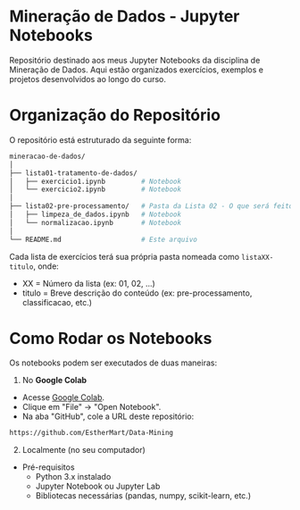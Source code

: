 # Mineração de Dados - Jupyter Notebooks
Repositório destinado aos meus Jupyter Notebooks da disciplina de Mineração de Dados. Aqui estão organizados exercícios, exemplos e projetos desenvolvidos ao longo do curso.

# Organização do Repositório
O repositório está estruturado da seguinte forma:

```bash
mineracao-de-dados/  
│  
├── lista01-tratamento-de-dados/ 
│   ├── exercicio1.ipynb         # Notebook 
│   └── exercicio2.ipynb         # Notebook 
│  
├── lista02-pre-processamento/   # Pasta da Lista 02 - O que será feito
│   ├── limpeza_de_dados.ipynb   # Notebook 
│   └── normalizacao.ipynb       # Notebook  
│  
└── README.md                    # Este arquivo
```

Cada lista de exercícios terá sua própria pasta nomeada como `listaXX-titulo`, onde:
- XX = Número da lista (ex: 01, 02, ...)
- titulo = Breve descrição do conteúdo (ex: pre-processamento, classificacao, etc.)

# Como Rodar os Notebooks
Os notebooks podem ser executados de duas maneiras:

1. No **Google Colab**
- Acesse [Google Colab](https://colab.research.google.com/).
- Clique em "File" → "Open Notebook".
- Na aba "GitHub", cole a URL deste repositório:

```bash
https://github.com/EstherMart/Data-Mining
```

2. Localmente (no seu computador)
- Pré-requisitos
  - Python 3.x instalado
  - Jupyter Notebook ou Jupyter Lab
  - Bibliotecas necessárias (pandas, numpy, scikit-learn, etc.)

